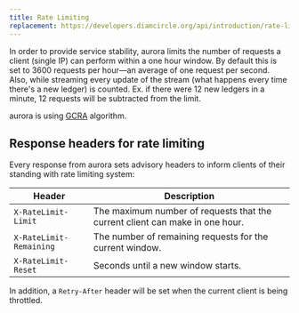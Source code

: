```yaml
---
title: Rate Limiting
replacement: https://developers.diamcircle.org/api/introduction/rate-limiting/
---
```


In order to provide service stability, aurora limits the number of requests a
client (single IP) can perform within a one hour window.  By default this is set to 3600
requests per hour—an average of one request per second. Also, while streaming
every update of the stream (what happens every time there's a new ledger) is
counted. Ex. if there were 12 new ledgers in a minute, 12 requests will be
subtracted from the limit.

aurora is using [GCRA](https://brandur.org/rate-limiting#gcra) algorithm.

## Response headers for rate limiting

Every response from aurora sets advisory headers to inform clients of their
standing with rate limiting system:

|          Header         |                               Description                                |
| ----------------------- | ------------------------------------------------------------------------ |
| `X-RateLimit-Limit`     | The maximum number of requests that the current client can make in one hour. |
| `X-RateLimit-Remaining` | The number of remaining requests for the current window.                 |
| `X-RateLimit-Reset`     | Seconds until a new window starts.                                        |

In addition, a `Retry-After` header will be set when the current client is being
throttled.
